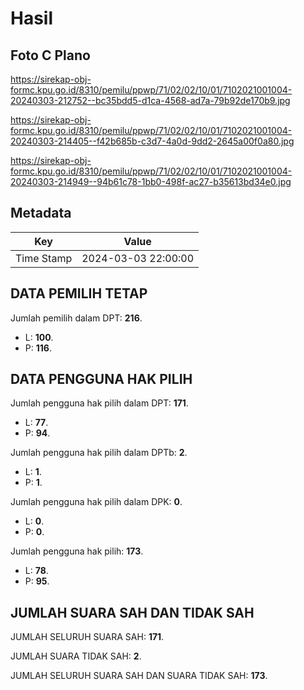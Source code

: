 # Hasil

## Foto C Plano

https://sirekap-obj-formc.kpu.go.id/8310/pemilu/ppwp/71/02/02/10/01/7102021001004-20240303-212752--bc35bdd5-d1ca-4568-ad7a-79b92de170b9.jpg

https://sirekap-obj-formc.kpu.go.id/8310/pemilu/ppwp/71/02/02/10/01/7102021001004-20240303-214405--f42b685b-c3d7-4a0d-9dd2-2645a00f0a80.jpg

https://sirekap-obj-formc.kpu.go.id/8310/pemilu/ppwp/71/02/02/10/01/7102021001004-20240303-214949--94b61c78-1bb0-498f-ac27-b35613bd34e0.jpg


## Metadata

| Key        | Value               |
| ---------- | ------------------- |
| Time Stamp | 2024-03-03 22:00:00 |


## DATA PEMILIH TETAP

Jumlah pemilih dalam DPT: **216**.
 * L: **100**.
 * P: **116**.

## DATA PENGGUNA HAK PILIH

Jumlah pengguna hak pilih dalam DPT: **171**.
 * L: **77**.
 * P: **94**.

Jumlah pengguna hak pilih dalam DPTb: **2**.
 * L: **1**.
 * P: **1**.

Jumlah pengguna hak pilih dalam DPK: **0**.
 * L: **0**.
 * P: **0**.

Jumlah pengguna hak pilih: **173**.
 * L: **78**.
 * P: **95**.

## JUMLAH SUARA SAH DAN TIDAK SAH

JUMLAH SELURUH SUARA SAH: **171**.

JUMLAH SUARA TIDAK SAH: **2**.

JUMLAH SELURUH SUARA SAH DAN SUARA TIDAK SAH: **173**.


